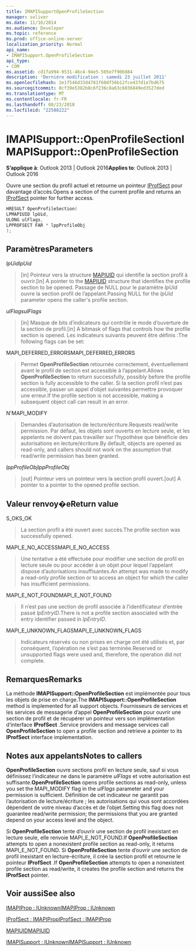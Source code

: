 ```yaml
---
title: IMAPISupportOpenProfileSection
manager: soliver
ms.date: 11/16/2014
ms.audience: Developer
ms.topic: reference
ms.prod: office-online-server
localization_priority: Normal
api_name:
- IMAPISupport.OpenProfileSection
api_type:
- COM
ms.assetid: cd1fa994-9531-46c4-94e5-505e7f90b884
description: 'Derniére modification : samedi 23 juillet 2011'
ms.openlocfilehash: 2e1f546d33d4781f60df56b12fce437d1e7bd675
ms.sourcegitcommit: 0cf39e5382b8c6f236c8a63c6036849ed3527ded
ms.translationtype: MT
ms.contentlocale: fr-FR
ms.lasthandoff: 08/23/2018
ms.locfileid: "22588222"
---
```

# <a name="imapisupportopenprofilesection"></a><span data-ttu-id="e228a-103">IMAPISupport::OpenProfileSection</span><span class="sxs-lookup"><span data-stu-id="e228a-103">IMAPISupport::OpenProfileSection</span></span>

  
  
<span data-ttu-id="e228a-104">**S’applique à**: Outlook 2013 | Outlook 2016</span><span class="sxs-lookup"><span data-stu-id="e228a-104">**Applies to**: Outlook 2013 | Outlook 2016</span></span> 
  
<span data-ttu-id="e228a-105">Ouvre une section du profil actuel et retourne un pointeur [IProfSect](iprofsectimapiprop.md) pour davantage d’accès.</span><span class="sxs-lookup"><span data-stu-id="e228a-105">Opens a section of the current profile and returns an [IProfSect](iprofsectimapiprop.md) pointer for further access.</span></span> 
  
```cpp
HRESULT OpenProfileSection(
LPMAPIUID lpUid,
ULONG ulFlags,
LPPROFSECT FAR * lppProfileObj
);
```

## <a name="parameters"></a><span data-ttu-id="e228a-106">Paramètres</span><span class="sxs-lookup"><span data-stu-id="e228a-106">Parameters</span></span>

 <span data-ttu-id="e228a-107">_lpUid_</span><span class="sxs-lookup"><span data-stu-id="e228a-107">_lpUid_</span></span>
  
> <span data-ttu-id="e228a-108">[in] Pointeur vers la structure [MAPIUID](mapiuid.md) qui identifie la section profil à ouvrir.</span><span class="sxs-lookup"><span data-stu-id="e228a-108">[in] A pointer to the [MAPIUID](mapiuid.md) structure that identifies the profile section to be opened.</span></span> <span data-ttu-id="e228a-109">Passage de NULL pour le paramètre _lpUid_ ouvre la section profil de l’appelant.</span><span class="sxs-lookup"><span data-stu-id="e228a-109">Passing NULL for the  _lpUid_ parameter opens the caller's profile section.</span></span> 
    
 <span data-ttu-id="e228a-110">_ulFlags_</span><span class="sxs-lookup"><span data-stu-id="e228a-110">_ulFlags_</span></span>
  
> <span data-ttu-id="e228a-111">[in] Masque de bits d’indicateurs qui contrôle le mode d’ouverture de la section de profil.</span><span class="sxs-lookup"><span data-stu-id="e228a-111">[in] A bitmask of flags that controls how the profile section is opened.</span></span> <span data-ttu-id="e228a-112">Les indicateurs suivants peuvent être définis :</span><span class="sxs-lookup"><span data-stu-id="e228a-112">The following flags can be set:</span></span>
    
<span data-ttu-id="e228a-113">MAPI_DEFERRED_ERRORS</span><span class="sxs-lookup"><span data-stu-id="e228a-113">MAPI_DEFERRED_ERRORS</span></span> 
  
> <span data-ttu-id="e228a-114">Permet **OpenProfileSection** retournée correctement, éventuellement avant le profil de section est accessible à l’appelant.</span><span class="sxs-lookup"><span data-stu-id="e228a-114">Allows **OpenProfileSection** to return successfully, possibly before the profile section is fully accessible to the caller.</span></span> <span data-ttu-id="e228a-115">Si la section profil n’est pas accessible, passer un appel d’objet suivantes permettre provoquer une erreur.</span><span class="sxs-lookup"><span data-stu-id="e228a-115">If the profile section is not accessible, making a subsequent object call can result in an error.</span></span> 
    
<span data-ttu-id="e228a-116">N'</span><span class="sxs-lookup"><span data-stu-id="e228a-116">MAPI_MODIFY</span></span> 
  
> <span data-ttu-id="e228a-117">Demandes d’autorisation de lecture/écriture.</span><span class="sxs-lookup"><span data-stu-id="e228a-117">Requests read/write permission.</span></span> <span data-ttu-id="e228a-118">Par défaut, les objets sont ouverts en lecture seule, et les appelants ne doivent pas travailler sur l’hypothèse que bénéficie des autorisations en lecture/écriture.</span><span class="sxs-lookup"><span data-stu-id="e228a-118">By default, objects are opened as read-only, and callers should not work on the assumption that read/write permission has been granted.</span></span> 
    
 <span data-ttu-id="e228a-119">_lppProfileObj_</span><span class="sxs-lookup"><span data-stu-id="e228a-119">_lppProfileObj_</span></span>
  
> <span data-ttu-id="e228a-120">[out] Pointeur vers un pointeur vers la section profil ouvert.</span><span class="sxs-lookup"><span data-stu-id="e228a-120">[out] A pointer to a pointer to the opened profile section.</span></span>
    
## <a name="return-value"></a><span data-ttu-id="e228a-121">Valeur renvoy�e</span><span class="sxs-lookup"><span data-stu-id="e228a-121">Return value</span></span>

<span data-ttu-id="e228a-122">S_OK</span><span class="sxs-lookup"><span data-stu-id="e228a-122">S_OK</span></span> 
  
> <span data-ttu-id="e228a-123">La section profil a été ouvert avec succès.</span><span class="sxs-lookup"><span data-stu-id="e228a-123">The profile section was successfully opened.</span></span>
    
<span data-ttu-id="e228a-124">MAPI_E_NO_ACCESS</span><span class="sxs-lookup"><span data-stu-id="e228a-124">MAPI_E_NO_ACCESS</span></span> 
  
> <span data-ttu-id="e228a-125">Une tentative a été effectuée pour modifier une section de profil en lecture seule ou pour accéder à un objet pour lequel l’appelant dispose d’autorisations insuffisantes.</span><span class="sxs-lookup"><span data-stu-id="e228a-125">An attempt was made to modify a read-only profile section or to access an object for which the caller has insufficient permissions.</span></span>
    
<span data-ttu-id="e228a-126">MAPI_E_NOT_FOUND</span><span class="sxs-lookup"><span data-stu-id="e228a-126">MAPI_E_NOT_FOUND</span></span> 
  
> <span data-ttu-id="e228a-127">Il n’est pas une section de profil associée à l’identificateur d’entrée passé _lpEntryID_.</span><span class="sxs-lookup"><span data-stu-id="e228a-127">There is not a profile section associated with the entry identifier passed in  _lpEntryID_.</span></span>
    
<span data-ttu-id="e228a-128">MAPI_E_UNKNOWN_FLAGS</span><span class="sxs-lookup"><span data-stu-id="e228a-128">MAPI_E_UNKNOWN_FLAGS</span></span> 
  
> <span data-ttu-id="e228a-129">Indicateurs réservés ou non prises en charge ont été utilisés et, par conséquent, l’opération ne s’est pas terminée.</span><span class="sxs-lookup"><span data-stu-id="e228a-129">Reserved or unsupported flags were used and, therefore, the operation did not complete.</span></span>
    
## <a name="remarks"></a><span data-ttu-id="e228a-130">Remarques</span><span class="sxs-lookup"><span data-stu-id="e228a-130">Remarks</span></span>

<span data-ttu-id="e228a-131">La méthode **IMAPISupport::OpenProfileSection** est implémentée pour tous les objets de prise en charge.</span><span class="sxs-lookup"><span data-stu-id="e228a-131">The **IMAPISupport::OpenProfileSection** method is implemented for all support objects.</span></span> <span data-ttu-id="e228a-132">Fournisseurs de services et les services de messagerie d’appel **OpenProfileSection** pour ouvrir une section de profil et de récupérer un pointeur vers son implémentation d’interface **IProfSect** .</span><span class="sxs-lookup"><span data-stu-id="e228a-132">Service providers and message services call **OpenProfileSection** to open a profile section and retrieve a pointer to its **IProfSect** interface implementation.</span></span> 
  
## <a name="notes-to-callers"></a><span data-ttu-id="e228a-133">Notes aux appelants</span><span class="sxs-lookup"><span data-stu-id="e228a-133">Notes to callers</span></span>

 <span data-ttu-id="e228a-134">**OpenProfileSection** ouvre sections profil en lecture seule, sauf si vous définissez l’indicateur ne dans le paramètre _ulFlags_ et votre autorisation est suffisante.</span><span class="sxs-lookup"><span data-stu-id="e228a-134">**OpenProfileSection** opens profile sections as read-only, unless you set the MAPI_MODIFY flag in the  _ulFlags_ parameter and your permission is sufficient.</span></span> <span data-ttu-id="e228a-135">Définition de cet indicateur ne garantit pas l’autorisation de lecture/écriture ; les autorisations qui vous sont accordées dépendent de votre niveau d’accès et de l’objet.</span><span class="sxs-lookup"><span data-stu-id="e228a-135">Setting this flag does not guarantee read/write permission; the permissions that you are granted depend on your access level and the object.</span></span> 
  
<span data-ttu-id="e228a-136">Si **OpenProfileSection** tente d’ouvrir une section de profil inexistant en lecture seule, elle renvoie MAPI_E_NOT_FOUND.</span><span class="sxs-lookup"><span data-stu-id="e228a-136">If **OpenProfileSection** attempts to open a nonexistent profile section as read-only, it returns MAPI_E_NOT_FOUND.</span></span> <span data-ttu-id="e228a-137">Si **OpenProfileSection** tente d’ouvrir une section de profil inexistant en lecture-écriture, il crée la section profil et retourne le pointeur **IProfSect** .</span><span class="sxs-lookup"><span data-stu-id="e228a-137">If **OpenProfileSection** attempts to open a nonexistent profile section as read/write, it creates the profile section and returns the **IProfSect** pointer.</span></span> 
  
## <a name="see-also"></a><span data-ttu-id="e228a-138">Voir aussi</span><span class="sxs-lookup"><span data-stu-id="e228a-138">See also</span></span>



[<span data-ttu-id="e228a-139">IMAPIProp : IUnknown</span><span class="sxs-lookup"><span data-stu-id="e228a-139">IMAPIProp : IUnknown</span></span>](imapipropiunknown.md)
  
[<span data-ttu-id="e228a-140">IProfSect : IMAPIProp</span><span class="sxs-lookup"><span data-stu-id="e228a-140">IProfSect : IMAPIProp</span></span>](iprofsectimapiprop.md)
  
[<span data-ttu-id="e228a-141">MAPIUID</span><span class="sxs-lookup"><span data-stu-id="e228a-141">MAPIUID</span></span>](mapiuid.md)
  
[<span data-ttu-id="e228a-142">IMAPISupport : IUnknown</span><span class="sxs-lookup"><span data-stu-id="e228a-142">IMAPISupport : IUnknown</span></span>](imapisupportiunknown.md)

